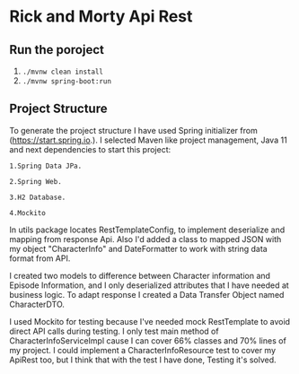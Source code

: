 # Rick and Morty Api Rest
## Run the poroject
1. `./mvnw clean install`
2.  `./mvnw spring-boot:run`

## Project Structure
To generate the project structure I have used Spring initializer from (https://start.spring.io.). I selected Maven like 
project management, Java 11 and next dependencies to start this project:

    1.Spring Data JPa.

    2.Spring Web.
    
    3.H2 Database.

    4.Mockito

In utils package locates RestTemplateConfig, to implement deserialize and mapping from response Api. Also I'd added a 
class to mapped JSON with my object "CharacterInfo" and DateFormatter to work with string data format from API.

I created two models to difference between Character information and Episode Information, and I only deserialized 
attributes that I have needed at business logic. To adapt response I created a Data Transfer Object named CharacterDTO.

I used Mockito for testing because I've needed mock RestTemplate to avoid direct API calls during testing. I only test
main method of CharacterInfoServiceImpl cause I can cover 66% classes and 70% lines of my project. I could implement
a CharacterInfoResource test to cover my ApiRest too, but I think that with the test I have done, Testing it's solved.



